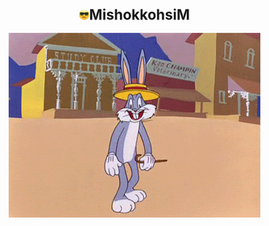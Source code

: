 <h1 align="center"> <img src="./smile.webp" width="20"/>MishokkohsiM </h1>

<div align="center">
    <img src="./file.gif">
</div>
